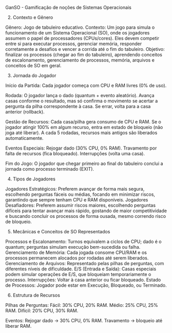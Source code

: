 GanSO - Gamificação de noções de Sistemas Operacionais

2. Contexto e Gênero

Gênero: Jogo de tabuleiro educativo.
Contexto: Um jogo para simula o funcionamento de um Sistema Operacional (SO), onde os jogadores assumem o papel de processadores (CPUs/cores). Eles devem competir entre si para executar processos, gerenciar memória, responder corretamente a desafios e vencer a corrida até o fim do tabuleiro.
Objetivo: finalizar os processos (chegar ao fim do tabuleiro), aprendendo conceitos de escalonamento, gerenciamento de processos, memória, arquivos e conceitos de SO em geral.

3. Jornada do Jogador 

Início da Partida: Cada jogador começa com CPU e RAM livres (0% de uso).

Rodada:
O jogador lança o dado (quantum + evento aleatório).
Avança casas conforme o resultado, mas só confirma o movimento se acertar a pergunta da pilha correspondente à casa.
Se errar, volta para a casa anterior (rollback).

Gestão de Recursos:
Cada casa/pilha gera consumo de CPU e RAM.
Se o jogador atingir 100% em algum recurso, entra em estado de bloqueio (não joga até liberar).
A cada 5 rodadas, recursos mais antigos são liberados automaticamente.

Eventos Especiais:
Rejogar dado (30% CPU, 0% RAM).
Travamento por falta de recursos (fica bloqueado).
Interrupções (volta uma casa).

Fim do Jogo:
O jogador que chegar primeiro ao final do tabuleiro conclui a jornada como processo terminado (EXIT).

4. Tipos de Jogadores

Jogadores Estratégicos:
Preferem avançar de forma mais segura, escolhendo perguntas fáceis ou médias, focando em minimizar riscos, garantindo que sempre tenham CPU e RAM disponíveis.
Jogadores Desafiadores:
Preferem assumir riscos maiores, escolhendo perguntas difíceis para tentar avançar mais rápido, gostando de maior competitividade e buscando concluir os processos de forma ousada, mesmo correndo risco de bloqueio.

5. Mecânicas e Conceitos de SO Representados

Processos e Escalonamento: Turnos equivalem a ciclos de CPU; dado é o quantum; perguntas simulam execução bem-sucedida ou falha.
Gerenciamento de Memória: Cada jogada consome CPU/RAM e os processos permanecem alocados por rodadas até serem liberados.
Gerenciamento de Arquivos: Representado pelas pilhas de perguntas, com diferentes níveis de dificuldade.
E/S (Entrada e Saída): Casas especiais podem simular operações de E/S, que bloqueiam temporariamente o processo.
Interrupções: Voltar à casa anterior ou ficar bloqueado.
Estado de Processos: Jogador pode estar em Execução, Bloqueado, ou Terminado.

6. Estrutura de Recursos

Pilhas de Perguntas:
Fácil: 30% CPU, 20% RAM.
Médio: 25% CPU, 25% RAM.
Difícil: 20% CPU, 30% RAM.

Eventos:
Rejogar dado → 30% CPU, 0% RAM.
Travamento → bloqueio até liberar RAM.
